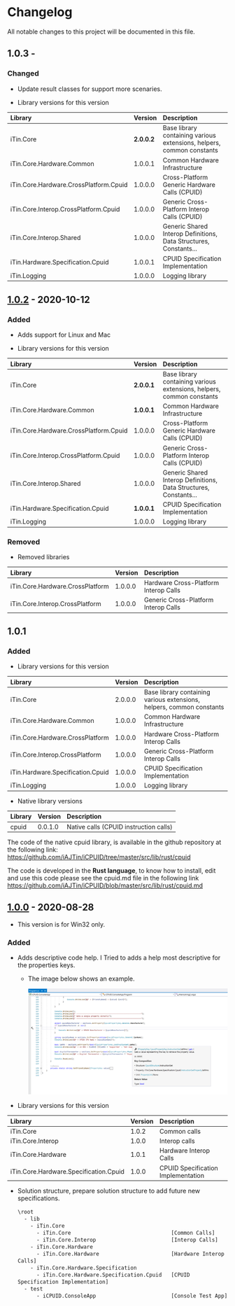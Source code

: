 ﻿# Changelog
All notable changes to this project will be documented in this file.

## 1.0.3 - 

### Changed
  
 - Update result classes for support more scenaries.
 
 - Library versions for this version
  
|Library|Version|Description|
|:------|:------|:----------|
|iTin.Core| **2.0.0.2** | Base library containing various extensions, helpers, common constants |
|iTin.Core.Hardware.Common| 1.0.0.1 | Common Hardware Infrastructure |
|iTin.Core.Hardware.CrossPlatform.Cpuid| 1.0.0.0 | Cross-Platform Generic Hardware Calls (CPUID) |
|iTin.Core.Interop.CrossPlatform.Cpuid| 1.0.0.0 |Generic Cross-Platform Interop Calls (CPUID) |
|iTin.Core.Interop.Shared| 1.0.0.0 | Generic Shared Interop Definitions, Data Structures, Constants... |
|iTin.Hardware.Specification.Cpuid| 1.0.0.1 | CPUID Specification Implementation |
|iTin.Logging| 1.0.0.0 | Logging library |


## [1.0.2] - 2020-10-12

### Added
  
 - Adds support for Linux and Mac
 
 - Library versions for this version
  
|Library|Version|Description|
|:------|:------|:----------|
|iTin.Core| **2.0.0.1** | Base library containing various extensions, helpers, common constants |
|iTin.Core.Hardware.Common| **1.0.0.1** | Common Hardware Infrastructure |
|iTin.Core.Hardware.CrossPlatform.Cpuid| 1.0.0.0 | Cross-Platform Generic Hardware Calls (CPUID) |
|iTin.Core.Interop.CrossPlatform.Cpuid| 1.0.0.0 |Generic Cross-Platform Interop Calls (CPUID) |
|iTin.Core.Interop.Shared| 1.0.0.0 | Generic Shared Interop Definitions, Data Structures, Constants... |
|iTin.Hardware.Specification.Cpuid| **1.0.0.1** | CPUID Specification Implementation |
|iTin.Logging| 1.0.0.0 | Logging library |

### Removed

 - Removed libraries
 
|Library|Version|Description|
|:------|:------|:----------|
|iTin.Core.Hardware.CrossPlatform| 1.0.0.0 | Hardware Cross-Platform Interop Calls |
|iTin.Core.Interop.CrossPlatform| 1.0.0.0 | Generic Cross-Platform Interop Calls |


## 1.0.1

### Added
  
 - Library versions for this version
  
|Library|Version|Description|
|:------|:------|:----------|
|iTin.Core| 2.0.0.0 | Base library containing various extensions, helpers, common constants |
|iTin.Core.Hardware.Common| 1.0.0.0 | Common Hardware Infrastructure |
|iTin.Core.Hardware.CrossPlatform| 1.0.0.0 | Hardware Cross-Platform Interop Calls |
|iTin.Core.Interop.CrossPlatform| 1.0.0.0 | Generic Cross-Platform Interop Calls |
|iTin.Hardware.Specification.Cpuid| 1.0.0.0 | CPUID Specification Implementation |
|iTin.Logging| 1.0.0.0 | Logging library |

 - Native library versions
  
|Library|Version|Description|
|:------|:------|:----------|
|cpuid| 0.0.1.0 | Native calls (CPUID instruction calls) |

   The code of the native cpuid library, is available in the github repository at the following link: 
https://github.com/iAJTin/iCPUID/tree/master/src/lib/rust/cpuid

   The code is developed in the **Rust language**, to know how to install, edit and use this code please see the cpuid.md file in the following link
https://github.com/iAJTin/iCPUID/blob/master/src/lib/rust/cpuid.md


## [1.0.0] - 2020-08-28

 - This version is for Win32 only.

### Added

- Adds descriptive code help. I Tried to adds a help most descriptive for the properties keys. 
 
  - The image below shows an example.

    ![Help.png][help] 

- Library versions for this version
  
|Library|Version|Description|
|:------|:------|:----------|
|iTin.Core| 1.0.2 | Common calls |
|iTin.Core.Interop| 1.0.0 | Interop calls |
|iTin.Core.Hardware| 1.0.1 | Hardware Interop Calls |
|iTin.Core.Hardware.Specification.Cpuid|1.0.0| CPUID Specification Implementation |

- Solution structure, prepare solution structure to add future new specifications.

      \root
        - lib
          - iTin.Core             
            - iTin.Core                                [Common Calls] 
            - iTin.Core.Interop                        [Interop Calls]
          - iTin.Core.Hardware    
            - iTin.Core.Hardware                       [Hardware Interop Calls]
          - iTin.Core.Hardware.Specification   
            - iTin.Core.Hardware.Specification.Cpuid   [CPUID Specification Implementation] 
        - test
            - iCPUID.ConsoleApp                        [Console Test App]


[1.0.3]: https://github.com/iAJTin/iCPUID/releases/tag/v1.0.3
[1.0.2]: https://github.com/iAJTin/iCPUID/releases/tag/v1.0.2
[1.0.1]: https://github.com/iAJTin/iCPUID/releases/tag/v1.0.1
[1.0.0]: https://github.com/iAJTin/iCPUID/releases/tag/v1.0.0

[help]: ./assets/help.png "help"
